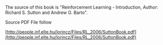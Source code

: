 The source of this book is "Reinforcement Learning - Introduction, Author: Richard S. Sutton and Andrew G. Barto".

Source PDF File follow

[http://people.inf.elte.hu/lorincz/Files/RL_2006/SuttonBook.pdf](http://people.inf.elte.hu/lorincz/Files/RL_2006/SuttonBook.pdf)